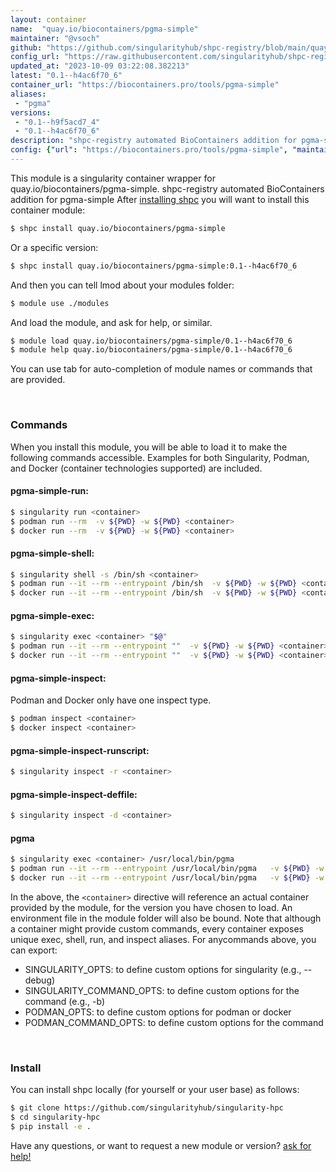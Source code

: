 ```yaml
---
layout: container
name:  "quay.io/biocontainers/pgma-simple"
maintainer: "@vsoch"
github: "https://github.com/singularityhub/shpc-registry/blob/main/quay.io/biocontainers/pgma-simple/container.yaml"
config_url: "https://raw.githubusercontent.com/singularityhub/shpc-registry/main/quay.io/biocontainers/pgma-simple/container.yaml"
updated_at: "2023-10-09 03:22:08.382213"
latest: "0.1--h4ac6f70_6"
container_url: "https://biocontainers.pro/tools/pgma-simple"
aliases:
 - "pgma"
versions:
 - "0.1--h9f5acd7_4"
 - "0.1--h4ac6f70_6"
description: "shpc-registry automated BioContainers addition for pgma-simple"
config: {"url": "https://biocontainers.pro/tools/pgma-simple", "maintainer": "@vsoch", "description": "shpc-registry automated BioContainers addition for pgma-simple", "latest": {"0.1--h4ac6f70_6": "sha256:399a6c15845f75a577b76807d9aaf75054f60fd1e3f549fcd9128f25d09508e7"}, "tags": {"0.1--h9f5acd7_4": "sha256:74a7dc6d1dd8df00486d19884583e58485a4302527a23086d8d8692a25b947e6", "0.1--h4ac6f70_6": "sha256:399a6c15845f75a577b76807d9aaf75054f60fd1e3f549fcd9128f25d09508e7"}, "docker": "quay.io/biocontainers/pgma-simple", "aliases": {"pgma": "/usr/local/bin/pgma"}}
---
```


This module is a singularity container wrapper for quay.io/biocontainers/pgma-simple.
shpc-registry automated BioContainers addition for pgma-simple
After [installing shpc](#install) you will want to install this container module:


```bash
$ shpc install quay.io/biocontainers/pgma-simple
```

Or a specific version:

```bash
$ shpc install quay.io/biocontainers/pgma-simple:0.1--h4ac6f70_6
```

And then you can tell lmod about your modules folder:

```bash
$ module use ./modules
```

And load the module, and ask for help, or similar.

```bash
$ module load quay.io/biocontainers/pgma-simple/0.1--h4ac6f70_6
$ module help quay.io/biocontainers/pgma-simple/0.1--h4ac6f70_6
```

You can use tab for auto-completion of module names or commands that are provided.

<br>

### Commands

When you install this module, you will be able to load it to make the following commands accessible.
Examples for both Singularity, Podman, and Docker (container technologies supported) are included.

#### pgma-simple-run:

```bash
$ singularity run <container>
$ podman run --rm  -v ${PWD} -w ${PWD} <container>
$ docker run --rm  -v ${PWD} -w ${PWD} <container>
```

#### pgma-simple-shell:

```bash
$ singularity shell -s /bin/sh <container>
$ podman run --it --rm --entrypoint /bin/sh  -v ${PWD} -w ${PWD} <container>
$ docker run --it --rm --entrypoint /bin/sh  -v ${PWD} -w ${PWD} <container>
```

#### pgma-simple-exec:

```bash
$ singularity exec <container> "$@"
$ podman run --it --rm --entrypoint ""  -v ${PWD} -w ${PWD} <container> "$@"
$ docker run --it --rm --entrypoint ""  -v ${PWD} -w ${PWD} <container> "$@"
```

#### pgma-simple-inspect:

Podman and Docker only have one inspect type.

```bash
$ podman inspect <container>
$ docker inspect <container>
```

#### pgma-simple-inspect-runscript:

```bash
$ singularity inspect -r <container>
```

#### pgma-simple-inspect-deffile:

```bash
$ singularity inspect -d <container>
```


#### pgma

```bash
$ singularity exec <container> /usr/local/bin/pgma
$ podman run --it --rm --entrypoint /usr/local/bin/pgma   -v ${PWD} -w ${PWD} <container> -c " $@"
$ docker run --it --rm --entrypoint /usr/local/bin/pgma   -v ${PWD} -w ${PWD} <container> -c " $@"
```



In the above, the `<container>` directive will reference an actual container provided
by the module, for the version you have chosen to load. An environment file in the
module folder will also be bound. Note that although a container
might provide custom commands, every container exposes unique exec, shell, run, and
inspect aliases. For anycommands above, you can export:

 - SINGULARITY_OPTS: to define custom options for singularity (e.g., --debug)
 - SINGULARITY_COMMAND_OPTS: to define custom options for the command (e.g., -b)
 - PODMAN_OPTS: to define custom options for podman or docker
 - PODMAN_COMMAND_OPTS: to define custom options for the command

<br>

### Install

You can install shpc locally (for yourself or your user base) as follows:

```bash
$ git clone https://github.com/singularityhub/singularity-hpc
$ cd singularity-hpc
$ pip install -e .
```

Have any questions, or want to request a new module or version? [ask for help!](https://github.com/singularityhub/singularity-hpc/issues)